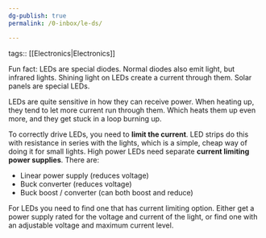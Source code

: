 ```yaml
---
dg-publish: true
permalink: /0-inbox/le-ds/

---
```


tags:: [[Electronics\|Electronics]]

Fun fact: LEDs are special diodes. Normal diodes also emit light, but infrared lights. Shining light on LEDs create a current through them. Solar panels are special LEDs.

LEDs are quite sensitive in how they can receive power. When heating up, they tend to let more current run through them. Which heats them up even more, and they get stuck in a loop burning up.

To correctly drive LEDs, you need to **limit the current**. LED strips do this with resistance in series with the lights, which is a simple, cheap way of doing it for small lights. High power LEDs need separate **current limiting power supplies**. There are:

-   Linear power supply (reduces voltage)
-   Buck converter (reduces voltage)
-   Buck boost / converter (can both boost and reduce)

For LEDs you need to find one that has current limiting option. Either get a power supply rated for the voltage and current of the light, or find one with an adjustable voltage and maximum current level.